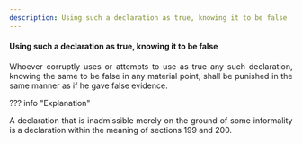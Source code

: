 ```yaml
---
description: Using such a declaration as true, knowing it to be false
---
```


#### Using such a declaration as true, knowing it to be false
<div style="text-align: justify">

Whoever corruptly uses or attempts to use as true any such declaration, knowing the same to be false in any material point, shall be punished in the same manner as if he gave false evidence.

</div>

??? info "Explanation"
    <div style="text-align: justify"> A declaration that is inadmissible merely on the ground of some informality is a declaration within the meaning of sections 199 and 200.
